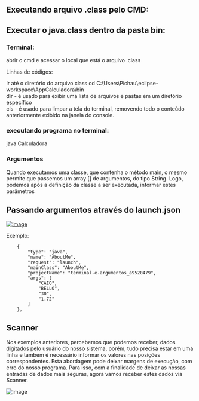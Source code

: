 ## Executando arquivo .class pelo CMD:

## Executar o java.class dentro da pasta bin:

### Terminal:

abrir o cmd e acessar o local que está o arquivo .class

Linhas de códigos:

Ir até o diretório do arquivo.class
cd C:\Users\Pichau\eclipse-workspace\AppCalculadora\bin<br>
dir - é usado para exibir uma lista de arquivos e pastas em um diretório específico<br>
cls - é usado para limpar a tela do terminal, removendo todo o conteúdo anteriormente exibido na janela do console.<br>

### executando programa no terminal:
java Calculadora<br>

### Argumentos

Quando executamos uma classe, que contenha o método main, o mesmo permite que passemos um array [] de argumentos, do tipo String. Logo, podemos após a definição da classe a ser executada, informar estes parâmetros

## Passando argumentos através do launch.json

[![image](https://user-images.githubusercontent.com/122856066/235833358-e055be94-27fc-4b91-8c36-7f8264b51c0f.png)](https://glysns.gitbook.io/java-basico/sintaxe/terminal-e-argumentos)


Exemplo: <br>

        {
            "type": "java",
            "name": "AboutMe",
            "request": "launch",
            "mainClass": "AboutMe",
            "projectName": "terminal-e-argumentos_a9520479",
            "args": [
                "CAIO",
                "BELLO",
                "30",
                "1.72"
            ]
        },
        
        
        

## Scanner

Nos exemplos anteriores, percebemos que podemos receber, dados digitados pelo usuário do nosso sistema, porém, tudo precisa estar em uma linha e também é necessário informar os valores nas posições correspondentes. Esta abordagem pode deixar margens de execução, com erro do nosso programa. Para isso, com a finalidade de deixar as nossas entradas de dados mais seguras, agora vamos receber estes dados via Scanner.

![image](https://user-images.githubusercontent.com/122856066/235833503-81914cad-0db4-4910-897d-bf48bf760b0f.png)
